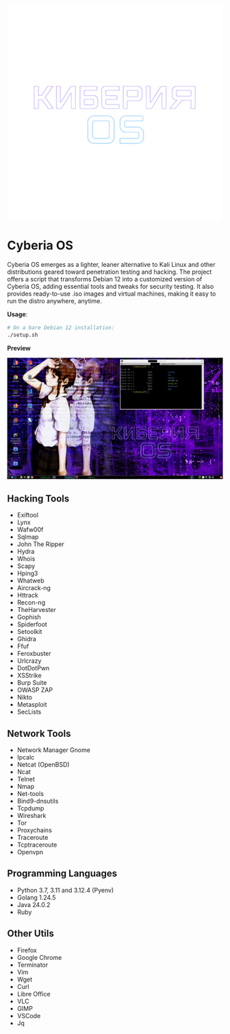 <div align="center">
    <img src="./images/title.png" alt="Cyberia OS logo" width=500 />
</div>

# Cyberia OS

Cyberia OS emerges as a lighter, leaner alternative to Kali Linux and other distributions geared toward penetration testing and hacking.
The project offers a script that transforms Debian 12 into a customized version of Cyberia OS, adding essential tools and tweaks for security testing. It also provides ready-to-use .iso images and virtual machines, making it easy to run the distro anywhere, anytime.

**Usage**: 

```bash
# On a bare Debian 12 installation:
./setup.sh
```

**Preview**

<div align="center">
    <img src="./images/example.jpg" alt="Cyberia OS Screenshot." width=600 />
</div>

## Hacking Tools

* Exiftool
* Lynx
* Wafw00f
* Sqlmap
* John The Ripper
* Hydra
* Whois
* Scapy
* Hping3
* Whatweb
* Aircrack-ng
* Httrack
* Recon-ng
* TheHarvester
* Gophish
* Spiderfoot
* Setoolkit
* Ghidra
* Ffuf
* Feroxbuster
* Urlcrazy
* DotDotPwn
* XSStrike
* Burp Suite
* OWASP ZAP
* Nikto
* Metasploit
* SecLists

## Network Tools

* Network Manager Gnome
* Ipcalc
* Netcat (OpenBSD)
* Ncat
* Telnet
* Nmap
* Net-tools
* Bind9-dnsutils
* Tcpdump
* Wireshark
* Tor
* Proxychains
* Traceroute
* Tcptraceroute
* Openvpn

## Programming Languages

* Python 3.7, 3.11 and 3.12.4 (Pyenv)
* Golang 1.24.5
* Java 24.0.2
* Ruby

## Other Utils

* Firefox
* Google Chrome
* Terminator
* Vim
* Wget
* Curl
* Libre Office
* VLC
* GIMP
* VSCode
* Jq

